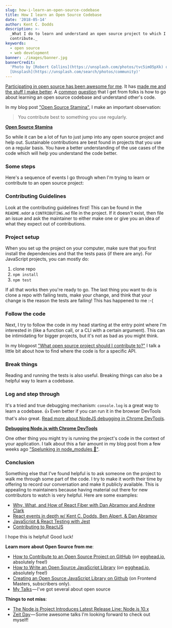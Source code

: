 ```yaml
---
slug: how-i-learn-an-open-source-codebase
title: How I learn an Open Source Codebase
date: '2018-05-14'
author: Kent C. Dodds
description: >-
  _What I do to learn and understand an open source project to which I want to
  contribute._
keywords:
  - open source
  - web development
banner: ./images/banner.jpg
bannerCredit:
  'Photo by [Robert Collins](https://unsplash.com/photos/tvc5imO5pXk) on
  [Unsplash](https://unsplash.com/search/photos/community)'
---
```


[Participating in open source has been awesome for me](/blog/how-getting-into-open-source-has-been-awesome-for-me).
It has
[made me and the stuff I make better](https://youtu.be/6mtPPkKchcQ&list=PLV5CVI1eNcJgNqzNwcs4UKrlJdhfDjshf).
A [common](https://github.com/kentcdodds/ama/issues/57)
[question](https://github.com/kentcdodds/ama/issues/264) that I get from folks
is how to go about learning an open source codebase and understand other's code.

In my blog post ["Open Source Stamina"](/blog/open-source-stamina), I make an
important observation:

> You contribute best to something you use regularly.

[**Open Source Stamina**](/blog/open-source-stamina)

So while it can be a lot of fun to just jump into any open source project and
help out. Sustainable contributions are best found in projects that you use on a
regular basis. You have a better understanding of the use cases of the code
which will help you understand the code better.

### Some steps

Here's a sequence of events I go through when I'm trying to learn or contribute
to an open source project:

### Contributing Guidelines

Look at the contributing guidelines first! This can be found in the
`README.md`or a `CONTRIBUTING.md` file in the project. If it doesn't exist, then
file an issue and ask the maintainer to either make one or give you an idea of
what they expect out of contributions.

### Project setup

When you set up the project on your computer, make sure that you first install
the dependencies and that the tests pass (if there are any). For JavaScript
projects, you can mostly do:

1.  clone repo
2.  `npm install`
3.  `npm test`

If all that works then you're ready to go. The last thing you want to do is
clone a repo with failing tests, make your change, and think that your change is
the reason the tests are failing! This has happened to me :-(

### Follow the code

Next, I try to follow the code in my head starting at the entry point where I'm
interested in (like a function call, or a CLI with a certain argument). This can
be intimidating for bigger projects, but it's not as bad as you might think.

In my blogpost
["What open source project should I contribute to?"](/blog/what-open-source-project-should-i-contribute-to)
I talk a little bit about how to find where the code is for a specific API.

### Break things

Reading and running the tests is also useful. Breaking things can also be a
helpful way to learn a codebase.

### Log and step through

It's a tried and true debugging mechanism: `console.log` is a great way to learn
a codebase. 👍 Even better if you can run it in the browser DevTools that's also
great.
[Read more about NodeJS debugging in Chrome DevTools](https://medium.com/@paul_irish/debugging-node-js-nightlies-with-chrome-devtools-7c4a1b95ae27).

[**Debugging Node.js with Chrome DevTools**](https://medium.com/@paul_irish/debugging-node-js-nightlies-with-chrome-devtools-7c4a1b95ae27)

One other thing you might try is running the project's code in the context of
your application. I talk about this a fair amount in my blog post from a few
weeks ago
["Spelunking in node_modules 👷"](/blog/spelunking-in-node-modules-bf165af19968).

### Conclusion

Something else that I've found helpful is to ask someone on the project to walk
me through some part of the code. I try to make it worth their time by offering
to record our conversation and make it publicly available. This is appealing to
maintainers because having material out there for new contributors to watch is
very helpful. Here are some examples:

- [Why, What, and How of React Fiber with Dan Abramov and Andrew Clark](https://youtu.be/crM1iRVGpGQ&list=PLV5CVI1eNcJi8sor_aQ2AzOeQ3On3suOr)
- [React events in depth w/ Kent C. Dodds, Ben Alpert, & Dan Abramov](https://youtu.be/dRo_egw7tBc&list=PLV5CVI1eNcJi8sor_aQ2AzOeQ3On3suOr)
- [JavaScript & React Testing with Jest](https://youtu.be/i31VtyJSM-I&list=PLV5CVI1eNcJi8sor_aQ2AzOeQ3On3suOr)
- [Contributing to ReactJS](https://youtu.be/wUpPsEcGsg8&list=PLV5CVI1eNcJi8sor_aQ2AzOeQ3On3suOr)

I hope this is helpful! Good luck!

**Learn more about Open Source from me**:

- [How to Contribute to an Open Source Project on GitHub](http://kcd.im/pull-request)
  (on [egghead.io](http://egghead.io/), absolutely free!)
- [How to Write an Open Source JavaScript Library](http://kcd.im/write-oss) (on
  [egghead.io](http://egghead.io/), absolutely free!)
- [Creating an Open Source JavaScript Library on Github](https://frontendmasters.com/courses/open-source/)
  (on Frontend Masters, subscribers only).
- [My Talks](/talks) — I've got several about open source

**Things to not miss**:

- [The Node.js Project Introduces Latest Release Line: Node.js 10.x](https://medium.com/the-node-js-collection/the-node-js-project-introduces-latest-release-line-node-js-10-x-bf07abfa9076)
- [Zeit Day](https://zeit.co/day) — Some awesome talks I'm looking forward to
  check out myself!
